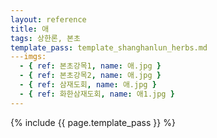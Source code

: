 ```yaml
---
layout: reference
title: 애
tags: 상한론, 본초
template_pass: template_shanghanlun_herbs.md
---imgs:
  - { ref: 본초강목1, name: 애.jpg }
  - { ref: 본초강목2, name: 애.jpg }
  - { ref: 삼재도회, name: 애.jpg }
  - { ref: 화한삼재도회, name: 애1.jpg }
---
```


{% include {{ page.template_pass }} %}
